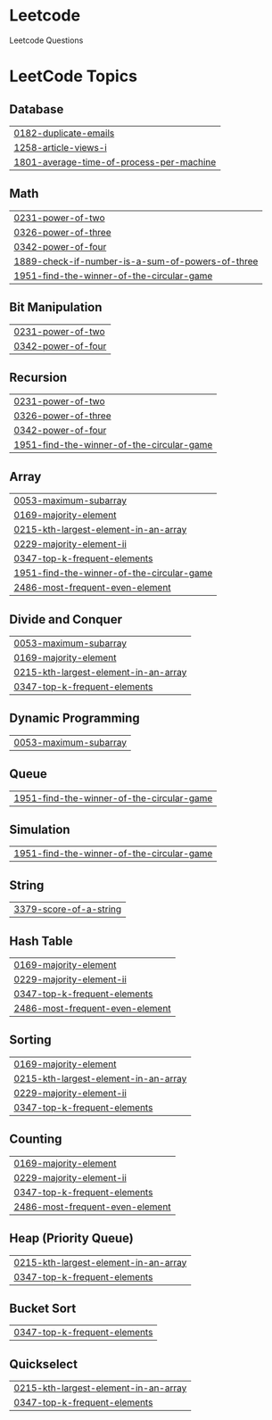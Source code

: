 # Leetcode
Leetcode Questions

<!---LeetCode Topics Start-->
# LeetCode Topics
## Database
|  |
| ------- |
| [0182-duplicate-emails](https://github.com/Ayush04H/Leetcode/tree/master/0182-duplicate-emails) |
| [1258-article-views-i](https://github.com/Ayush04H/Leetcode/tree/master/1258-article-views-i) |
| [1801-average-time-of-process-per-machine](https://github.com/Ayush04H/Leetcode/tree/master/1801-average-time-of-process-per-machine) |
## Math
|  |
| ------- |
| [0231-power-of-two](https://github.com/Ayush04H/Leetcode/tree/master/0231-power-of-two) |
| [0326-power-of-three](https://github.com/Ayush04H/Leetcode/tree/master/0326-power-of-three) |
| [0342-power-of-four](https://github.com/Ayush04H/Leetcode/tree/master/0342-power-of-four) |
| [1889-check-if-number-is-a-sum-of-powers-of-three](https://github.com/Ayush04H/Leetcode/tree/master/1889-check-if-number-is-a-sum-of-powers-of-three) |
| [1951-find-the-winner-of-the-circular-game](https://github.com/Ayush04H/Leetcode/tree/master/1951-find-the-winner-of-the-circular-game) |
## Bit Manipulation
|  |
| ------- |
| [0231-power-of-two](https://github.com/Ayush04H/Leetcode/tree/master/0231-power-of-two) |
| [0342-power-of-four](https://github.com/Ayush04H/Leetcode/tree/master/0342-power-of-four) |
## Recursion
|  |
| ------- |
| [0231-power-of-two](https://github.com/Ayush04H/Leetcode/tree/master/0231-power-of-two) |
| [0326-power-of-three](https://github.com/Ayush04H/Leetcode/tree/master/0326-power-of-three) |
| [0342-power-of-four](https://github.com/Ayush04H/Leetcode/tree/master/0342-power-of-four) |
| [1951-find-the-winner-of-the-circular-game](https://github.com/Ayush04H/Leetcode/tree/master/1951-find-the-winner-of-the-circular-game) |
## Array
|  |
| ------- |
| [0053-maximum-subarray](https://github.com/Ayush04H/Leetcode/tree/master/0053-maximum-subarray) |
| [0169-majority-element](https://github.com/Ayush04H/Leetcode/tree/master/0169-majority-element) |
| [0215-kth-largest-element-in-an-array](https://github.com/Ayush04H/Leetcode/tree/master/0215-kth-largest-element-in-an-array) |
| [0229-majority-element-ii](https://github.com/Ayush04H/Leetcode/tree/master/0229-majority-element-ii) |
| [0347-top-k-frequent-elements](https://github.com/Ayush04H/Leetcode/tree/master/0347-top-k-frequent-elements) |
| [1951-find-the-winner-of-the-circular-game](https://github.com/Ayush04H/Leetcode/tree/master/1951-find-the-winner-of-the-circular-game) |
| [2486-most-frequent-even-element](https://github.com/Ayush04H/Leetcode/tree/master/2486-most-frequent-even-element) |
## Divide and Conquer
|  |
| ------- |
| [0053-maximum-subarray](https://github.com/Ayush04H/Leetcode/tree/master/0053-maximum-subarray) |
| [0169-majority-element](https://github.com/Ayush04H/Leetcode/tree/master/0169-majority-element) |
| [0215-kth-largest-element-in-an-array](https://github.com/Ayush04H/Leetcode/tree/master/0215-kth-largest-element-in-an-array) |
| [0347-top-k-frequent-elements](https://github.com/Ayush04H/Leetcode/tree/master/0347-top-k-frequent-elements) |
## Dynamic Programming
|  |
| ------- |
| [0053-maximum-subarray](https://github.com/Ayush04H/Leetcode/tree/master/0053-maximum-subarray) |
## Queue
|  |
| ------- |
| [1951-find-the-winner-of-the-circular-game](https://github.com/Ayush04H/Leetcode/tree/master/1951-find-the-winner-of-the-circular-game) |
## Simulation
|  |
| ------- |
| [1951-find-the-winner-of-the-circular-game](https://github.com/Ayush04H/Leetcode/tree/master/1951-find-the-winner-of-the-circular-game) |
## String
|  |
| ------- |
| [3379-score-of-a-string](https://github.com/Ayush04H/Leetcode/tree/master/3379-score-of-a-string) |
## Hash Table
|  |
| ------- |
| [0169-majority-element](https://github.com/Ayush04H/Leetcode/tree/master/0169-majority-element) |
| [0229-majority-element-ii](https://github.com/Ayush04H/Leetcode/tree/master/0229-majority-element-ii) |
| [0347-top-k-frequent-elements](https://github.com/Ayush04H/Leetcode/tree/master/0347-top-k-frequent-elements) |
| [2486-most-frequent-even-element](https://github.com/Ayush04H/Leetcode/tree/master/2486-most-frequent-even-element) |
## Sorting
|  |
| ------- |
| [0169-majority-element](https://github.com/Ayush04H/Leetcode/tree/master/0169-majority-element) |
| [0215-kth-largest-element-in-an-array](https://github.com/Ayush04H/Leetcode/tree/master/0215-kth-largest-element-in-an-array) |
| [0229-majority-element-ii](https://github.com/Ayush04H/Leetcode/tree/master/0229-majority-element-ii) |
| [0347-top-k-frequent-elements](https://github.com/Ayush04H/Leetcode/tree/master/0347-top-k-frequent-elements) |
## Counting
|  |
| ------- |
| [0169-majority-element](https://github.com/Ayush04H/Leetcode/tree/master/0169-majority-element) |
| [0229-majority-element-ii](https://github.com/Ayush04H/Leetcode/tree/master/0229-majority-element-ii) |
| [0347-top-k-frequent-elements](https://github.com/Ayush04H/Leetcode/tree/master/0347-top-k-frequent-elements) |
| [2486-most-frequent-even-element](https://github.com/Ayush04H/Leetcode/tree/master/2486-most-frequent-even-element) |
## Heap (Priority Queue)
|  |
| ------- |
| [0215-kth-largest-element-in-an-array](https://github.com/Ayush04H/Leetcode/tree/master/0215-kth-largest-element-in-an-array) |
| [0347-top-k-frequent-elements](https://github.com/Ayush04H/Leetcode/tree/master/0347-top-k-frequent-elements) |
## Bucket Sort
|  |
| ------- |
| [0347-top-k-frequent-elements](https://github.com/Ayush04H/Leetcode/tree/master/0347-top-k-frequent-elements) |
## Quickselect
|  |
| ------- |
| [0215-kth-largest-element-in-an-array](https://github.com/Ayush04H/Leetcode/tree/master/0215-kth-largest-element-in-an-array) |
| [0347-top-k-frequent-elements](https://github.com/Ayush04H/Leetcode/tree/master/0347-top-k-frequent-elements) |
<!---LeetCode Topics End-->